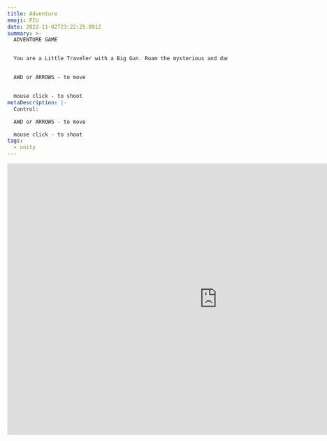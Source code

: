 ```yaml
---
title: Adventure
emoji: PIU
date: 2022-11-02T23:22:25.891Z
summary: >-
  ​ADVENTURE GAME


  You are a Little Traveler with a Big Gun. Roam the mysterious and dangerous world


  AWD or ARROWS - to move


  mouse click - to shoot
metaDescription: |-
  Control:

  AWD or ARROWS - to move

  mouse click - to shoot
tags:
  - unity
---
```

<iframe frameborder="0" src="https://itch.io/embed-upload/6576303?color=1b211b" allowfullscreen="" width="960" height="620"><a href="https://druftpunk.itch.io/piu-adventure">Play PIU Adventure on itch.io</a></iframe>